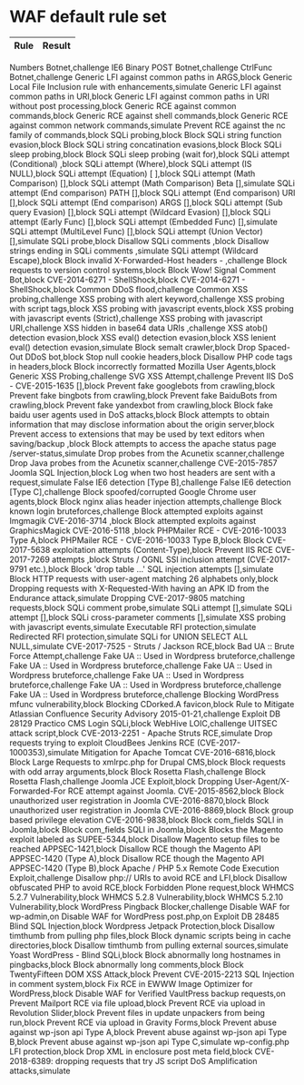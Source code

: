

# WAF default rule set

| Rule | Result |
|----------|---------------|
Numbers Botnet,challenge
IE6 Binary POST Botnet,challenge
CtrlFunc Botnet,challenge
Generic LFI against common paths in ARGS,block
Generic Local File Inclusion rule with enhancements,simulate
Generic LFI against common paths in URI,block
Generic LFI against common paths in URI without post processing,block
Generic RCE against common commands,block
Generic RCE against shell commands,block
Generic RCE against common network commands,simulate
Prevent RCE against the nc family of commands,block
SQLi probing,block
Block SQLi string function evasion,block
Block SQLi string concatination evasions,block
Block SQLi sleep probing,block
Block SQLi sleep probing (wait for),block
SQLi attempt (Conditional) ,block
SQLi attempt (Where),block
SQLi attempt (IS NULL),block
SQLi attempt (Equation) [ ],block
SQLi attempt (Math Comparison) [],block
SQLi attempt (Math Comparison) Beta [],simulate
SQLi attempt (End comparison) PATH [],block
SQLi attempt (End comparison) URI [],block
SQLi attempt (End comparison) ARGS [],block
SQLi attempt (Sub query Evasion) [],block
SQLi attempt (Wildcard Evasion) [],block
SQLi attempt (Early Func) [],block
SQLi attempt (Embedded Func) [],simulate
SQLi attempt (MultiLevel Func) [],block
SQLi attempt (Union Vector) [],simulate
SQLi probe,block
Disallow SQLi comments  ,block
Disallow strings ending in SQLi comments ,simulate
SQLi attempt (Wildcard Escape),block
Block invalid X-Forwarded-Host headers - ,challenge
Block requests to version control systems,block
Block Wow! Signal Comment Bot,block
CVE-2014-6271 - ShellShock,block
CVE-2014-6271 - ShellShock,block
Common DDoS flood,challenge
Common XSS probing,challenge
XSS probing with alert keyword,challenge
XSS probing with script tags,block
XSS probing with javascript events,block
XSS probing with javascript events (Strict),challenge
XSS probing with javascript URI,challenge
XSS hidden in base64 data URIs ,challenge
XSS atob() detection evasion,block
XSS eval() detection evasion,block
XSS lenient eval() detection evasion,simulate
Block semalt crawler,block
Drop Spaced-Out DDoS bot,block
Stop null cookie headers,block
Disallow PHP code tags in headers,block
Block incorrectly formatted Mozilla User Agents,block
Generic XSS Probing,challenge
SVG XSS Attempt,challenge
Prevent IIS DoS - CVE-2015-1635 [],block
Prevent fake googlebots from crawling,block
Prevent fake bingbots from crawling,block
Prevent fake BaiduBots from crawling,block
Prevent fake yandexbot from crawling,block
Block fake baidu user agents used in DoS attacks,block
Block attempts to obtain information that may disclose information about the origin server,block
Prevent access to extensions that may be used by text editors when saving/backup ,block
Block attempts to access the apache status page /server-status,simulate
Drop probes from the Acunetix scanner,challenge
Drop Java probes from the Acunetix scanner,challenge
CVE-2015-7857 Joomla SQL Injection,block
Log when two host headers are sent with a request,simulate
False IE6 detection [Type B],challenge
False IE6 detection [Type C],challenge
Block spoofed/corrupted Google Chrome user agents,block
Block nginx alias header injection attempts,challenge
Block known login bruteforces,challenge
Block attempted exploits against Imgmagik CVE-2016-3714 ,block
Block attempted exploits against GraphicsMagick CVE-2016-5118 ,block
PHPMailer RCE - CVE-2016-10033 Type A,block
PHPMailer RCE - CVE-2016-10033 Type B,block
Block CVE-2017-5638 exploitation attempts (Content-Type),block
Prevent IIS RCE CVE-2017-7269 attempts ,block
Struts / OGNL SSI inclusion attempt (CVE-2017-9791 etc.),block
Block 'drop table ...' SQL injection attempts [],simulate
Block HTTP requests with user-agent matching 26 alphabets only,block
Dropping requests with X-Requested-With having an APK ID from the Endurance attack,simulate
Dropping CVE-2017-9805 matching requests,block
SQLi comment probe,simulate
SQLi attempt [],simulate
SQLi attempt [],block
SQLi cross-parameter comments [],simulate
XSS probing with javascript events,simulate
Executable RFI protection,simulate
Redirected RFI protection,simulate
SQLi for UNION SELECT ALL NULL,simulate
CVE-2017-7525 - Struts / Jackson RCE,block
Bad UA :: Brute Force Attempt,challenge
Fake UA :: Used in Wordpress bruteforce,challenge
Fake UA :: Used in Wordpress bruteforce,challenge
Fake UA :: Used in Wordpress bruteforce,challenge
Fake UA :: Used in Wordpress bruteforce,challenge
Fake UA :: Used in Wordpress bruteforce,challenge
Fake UA :: Used in Wordpress bruteforce,challenge
Blocking WordPress mfunc vulnerability,block
Blocking CDorked.A favicon,block
Rule to Mitigate Atlassian Confluence Security Advisory 2015-01-21,challenge
Exploit DB 28129 Practico CMS Login SQLi,block
WebHive LOIC,challenge
UITSEC attack script,block
CVE-2013-2251 - Apache Struts RCE,simulate
Drop requests trying to exploit CloudBees Jenkins RCE (CVE-2017-1000353),simulate
Mitigation for Apache Tomcat CVE-2016-6816,block
Block Large Requests to xmlrpc.php for Drupal CMS,block
Block requests with odd array arguments,block
Block Rosetta Flash,challenge
Block Rosetta Flash,challenge
Joomla JCE Exploit,block
Dropping User-Agent/X-Forwarded-For RCE attempt against Joomla. CVE-2015-8562,block
Block unauthorized user registration in Joomla CVE-2016-8870,block
Block unauthorized user registration in Joomla CVE-2016-8869,block
Block group based privilege elevation CVE-2016-9838,block
Block com_fields SQLI in Joomla,block
Block com_fields SQLI in Joomla,block
Blocks the Magento exploit labeled as SUPEE-5344,block
Disallow Magento setup files to be reached APPSEC-1421,block
Disallow RCE though the Magento API APPSEC-1420 (Type A),block
Disallow RCE though the Magento API APPSEC-1420 (Type B),block
Apache / PHP 5.x Remote Code Execution Exploit,challenge
Disallow php:// URIs to avoid RCE and LFI,block
Disallow obfuscated PHP to avoid RCE,block
Forbidden Plone request,block
WHMCS 5.2.7 Vulnerability,block
WHMCS 5.2.8 Vulnerability,block
WHMCS 5.2.10 Vulnerability,block
WordPress Pingback Blocker,challenge
Disable WAF for wp-admin,on
Disable WAF for WordPress post.php,on
Exploit DB 28485 Blind SQL Injection,block
Wordpress Jetpack Protection,block
Disallow timthumb from pulling php files,block
Block dynamic scripts being in cache directories,block
Disallow timthumb from pulling external sources,simulate
Yoast WordPress - Blind SQLi,block
Block abnormally long hostnames in pingbacks,block
Block abnormally long comments,block
Block TwentyFifteen DOM XSS Attack,block
Prevent CVE-2015-2213 SQL Injection in comment system,block
Fix RCE in EWWW Image Optimizer for WordPress,block
Disable WAF for Verified VaultPress backup requests,on
Prevent Mailport RCE via file upload,block
Prevent RCE via upload in Revolution Slider,block
Prevent files in update unpackers from being run,block
Prevent RCE via upload in Gravity Forms,block
Prevent abuse against wp-json api Type A,block
Prevent abuse against wp-json api Type B,block
Prevent abuse against wp-json api Type C,simulate
wp-config.php LFI protection,block
Drop XML in enclosure post meta field,block
CVE-2018-6389: dropping requests that try JS script DoS Amplification attacks,simulate
